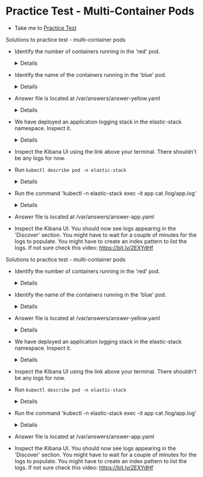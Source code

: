 # Practice Test - Multi-Container Pods
  - Take me to [Practice Test](https://kodekloud.com/topic/practice-test-multi-container-pods/)
  
Solutions to practice test - multi-container pods
- Identify the number of containers running in the 'red' pod.
  
  <details>
  
  ```
  $ kubectl get pod red
  ```
  </details>
  
- Identify the name of the containers running in the 'blue' pod.

  <details>
  ```
  $ kubectl describe pod blue
  ```
  </details>
    
- Answer file is located at /var/answers/answer-yellow.yaml

  <details>
  ```
  $ kubectl create -f /var/answers/answer-yellow.yaml
  ```
  </details>
  
- We have deployed an application logging stack in the elastic-stack namespace. Inspect it.
  
  <details>
  ```
  $ kubectl get pods -n elastic-stack
  ```
  </details>
  
- Inspect the Kibana UI using the link above your terminal. There shouldn't be any logs for now.

- Run `kubectl describe pod -n elastic-stack`

  <details>
  ```
  $ kubectl describe pod -n elastic-stack
  ```
  </details>
  
- Run the command 'kubectl -n elastic-stack exec -it app cat /log/app.log'
  
  <details>
  ```
  $ kubectl -n elastic-stack exec -it app cat /log/app.log
  ```
  </details>
  
- Answer file is located at /var/answers/answer-app.yaml
  
- Inspect the Kibana UI. You should now see logs appearing in the 'Discover' section. You might have to wait for a couple of minutes for the logs to populate. You might have to create an index pattern to list the logs. If not sure check this video: https://bit.ly/2EXYdHf
  
  
Solutions to practice test - multi-container pods
- Identify the number of containers running in the 'red' pod.
  
  <details>
  
  ```
  $ kubectl get pod red
  ```
  </details>
  
- Identify the name of the containers running in the 'blue' pod.

  <details>
  ```
  $ kubectl describe pod blue
  ```
  </details>
    
- Answer file is located at /var/answers/answer-yellow.yaml

  <details>
  ```
  $ kubectl create -f /var/answers/answer-yellow.yaml
  ```
  </details>
  
- We have deployed an application logging stack in the elastic-stack namespace. Inspect it.
  
  <details>
  ```
  $ kubectl get pods -n elastic-stack
  ```
  </details>
  
- Inspect the Kibana UI using the link above your terminal. There shouldn't be any logs for now.

- Run `kubectl describe pod -n elastic-stack`

  <details>
  ```
  $ kubectl describe pod -n elastic-stack
  ```
  </details>
  
- Run the command 'kubectl -n elastic-stack exec -it app cat /log/app.log'
  
  <details>
  ```
  $ kubectl -n elastic-stack exec -it app cat /log/app.log
  ```
  </details>
  
- Answer file is located at /var/answers/answer-app.yaml
  
- Inspect the Kibana UI. You should now see logs appearing in the 'Discover' section. You might have to wait for a couple of minutes for the logs to populate. You might have to create an index pattern to list the logs. If not sure check this video: https://bit.ly/2EXYdHf
  
